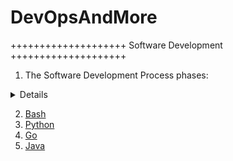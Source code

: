 # DevOpsAndMore

++++++++++++++++++++ Software Development ++++++++++++++++++++ 

1. The Software Development Process phases:
  <details>

  - What (Analysis)
  - How (Design)
  - Do It (Implementation)
  - Test (Testing and Debugging)
  - Use (Operation or Deployment)
  - Maintain (Refinement
  </details>

2. [Bash](https://github.com/sergei-voron/DevOpsAndMore/tree/Bash)
3. [Python](https://github.com/sergei-voron/DevOpsAndMore/tree/Python)
4. [Go](https://github.com/sergei-voron/DevOpsAndMore/tree/Go)
5. [Java](https://github.com/sergei-voron/DevOpsAndMore/tree/Java)
